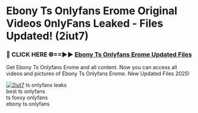 # Ebony Ts Onlyfans Erome Original Videos 0nlyFans Leaked - Files Updated! (2iut7)

<h3>🔴 CLICK HERE 🌐==►► <a href="https://tinyurl.com/2wckxsce" rel="nofollow">Ebony Ts Onlyfans Erome Updated Files</a></h3>

Get Ebony Ts Onlyfans Erome and all content. Now you can access all videos and pictures of Ebony Ts Onlyfans Erome. New Updated Files 2025!

[![2iut7](https://i.imgur.com/AFduVYN.gif)](https://tinyurl.com/2wckxsce)
ts onlyfans leaks<br>
best ts onlyfans<br>
ts foxxy onlyfans<br>
ebony ts onlyfans
